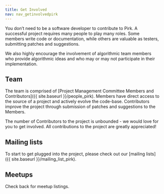 ```yaml
---
title: Get Involved
nav: nav_getinvolvedpirk
---
```


You don’t need to be a software developer to contribute to Pirk. A successful project requires many people to play many roles. Some members write code or documentation, while others are valuable as testers, submitting patches and suggestions. 

We also highly encourage the involvement of algorithmic team members who provide algorithmic ideas and who may or may not participate in their implementation.

## Team

The team is comprised of [Project Management Committee Members and Contributors]({{ site.baseurl }}/people_pirk). Members have direct access to the source of a project and actively evolve the code-base. Contributors improve the project through submission of patches and suggestions to the Members. 

The number of Contributors to the project is unbounded - we would love for you to get involved. All contributions to the project are greatly appreciated!

## Mailing lists

To start to get plugged into the project, please check out our [mailing lists]({{ site.baseurl }}/mailing_list_pirk).

## Meetups

Check back for meetup listings.